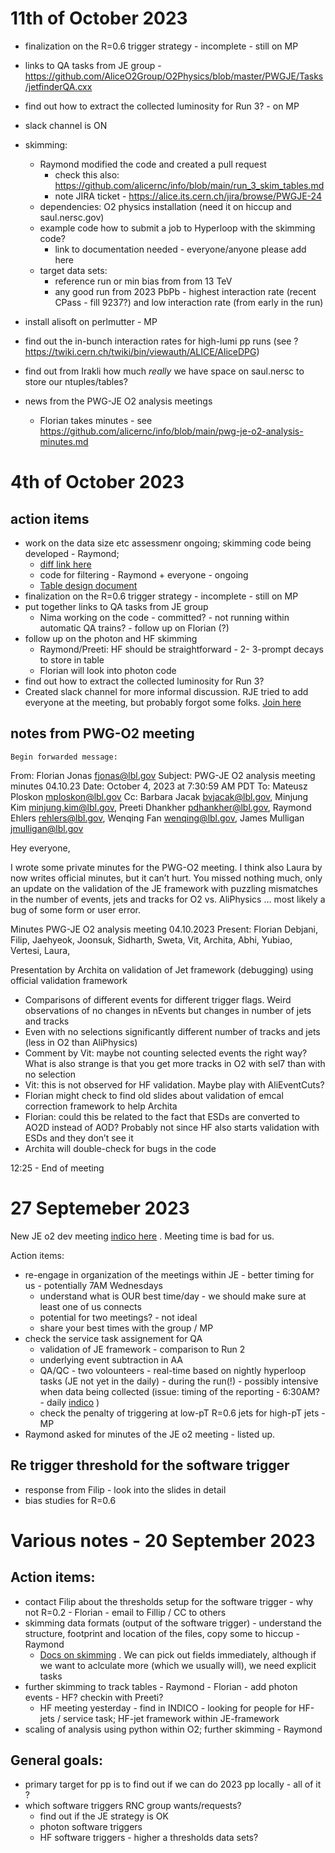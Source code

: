 # 11th of October 2023

- finalization on the R=0.6 trigger strategy - incomplete - still on MP

- links to QA tasks from JE group - https://github.com/AliceO2Group/O2Physics/blob/master/PWGJE/Tasks/jetfinderQA.cxx 

- find out how to extract the collected luminosity for Run 3? - on MP

- slack channel is ON

- skimming:
  - Raymond modified the code and created a pull request
    - check this also: https://github.com/alicernc/info/blob/main/run_3_skim_tables.md
    - note JIRA ticket - https://alice.its.cern.ch/jira/browse/PWGJE-24
  - dependencies: O2 physics installation (need it on hiccup and saul.nersc.gov)
  - example code how to submit a job to Hyperloop with the skimming code?
    - link to documentation needed - everyone/anyone please add here
  - target data sets:
    - reference run or min bias from from 13 TeV
    - any good run from 2023 PbPb - highest interaction rate (recent CPass - fill 9237?) and low interaction rate (from early in the run)

- install alisoft on perlmutter - MP

- find out the in-bunch interaction rates for high-lumi pp runs (see ? https://twiki.cern.ch/twiki/bin/viewauth/ALICE/AliceDPG)

- find out from Irakli how much *really* we have space on saul.nersc to store our ntuples/tables?

- news from the PWG-JE O2 analysis meetings
  - Florian takes minutes - see https://github.com/alicernc/info/blob/main/pwg-je-o2-analysis-minutes.md 
 
# 4th of October 2023

## action items
- work on the data size etc assessmenr ongoing; skimming code being developed - Raymond;
  - [diff link here](https://github.com/AliceO2Group/O2Physics/compare/master...raymondEhlers:O2Physics:lbl-skim)
  - code for filtering - Raymond + everyone - ongoing
  - [Table design document](run_3_skim_tables.md)
- finalization on the R=0.6 trigger strategy - incomplete - still on MP
- put together links to QA tasks from JE group
  - Nima working on the code - committed? - not running within automatic QA trains? - follow up on Florian (?)
- follow up on the photon and HF skimming
  - Raymond/Preeti: HF should be straightforward - 2- 3-prompt decays to store in table
  - Florian will look into photon code
- find out how to extract the collected luminosity for Run 3?
- Created slack channel for more informal discussion. RJE tried to add everyone at the meeting, but probably forgot some folks. [Join here](https://berkeley-heavy-ions.slack.com/archives/C060EQS4X24)

## notes from PWG-O2 meeting

```
Begin forwarded message:
```

From: Florian Jonas <fjonas@lbl.gov>
Subject: PWG-JE O2 analysis meeting minutes 04.10.23
Date: October 4, 2023 at 7:30:59 AM PDT
To: Mateusz Ploskon <mploskon@lbl.gov>
Cc: Barbara Jacak <bvjacak@lbl.gov>, Minjung Kim <minjung.kim@lbl.gov>, Preeti Dhankher <pdhankher@lbl.gov>, Raymond Ehlers <rehlers@lbl.gov>, Wenqing Fan <wenqing@lbl.gov>, James Mulligan <jmulligan@lbl.gov>

Hey everyone,

I wrote some private minutes for the PWG-O2 meeting. I think also Laura by now writes official minutes, but it can’t hurt. You missed nothing much, only an update on the validation of the JE framework with puzzling mismatches in the number of events, jets and tracks for O2 vs. AliPhysics … most likely a bug of some form or user error.

Minutes PWG-JE O2 analysis meeting 04.10.2023
Present:  Florian Debjani, Filip, Jaehyeok,  Joonsuk, Sidharth, Sweta, Vit, Archita, Abhi, Yubiao, Vertesi, Laura, 

Presentation by Archita on validation of Jet framework (debugging) using official validation framework
- Comparisons of different events for different trigger flags. Weird observations of no changes in nEvents but changes in number of jets and tracks
- Even with no selections significantly different number of tracks and jets (less in O2 than AliPhysics)
- Comment by Vit: maybe not counting selected events the right way? What is also strange is that you get more tracks in O2 with sel7 than with no selection
- Vit: this is not observed for HF validation. Maybe play with AliEventCuts?
- Florian might check to find old slides about validation of emcal correction framework to help Archita
- Florian: could this be related to the fact that ESDs are converted to AO2D instead of AOD? Probably not since HF also starts validation with ESDs and they don’t see it
- Archita will double-check for bugs in the code

12:25 - End of meeting

# 27 Septemeber 2023

New JE o2 dev meeting [indico here](https://indico.cern.ch/category/16173/) . Meeting time is bad for us.

Action items:
- re-engage in organization of the meetings within JE - better timing for us - potentially 7AM Wednesdays
    - understand what is OUR best time/day - we should make sure at least one of us connects
    - potential for two meetings? - not ideal
    - share your best times with the group / MP
- check the service task assignement for QA
    - validation of JE framework - comparison to Run 2
    - underlying event subtraction in AA
    - QA/QC - two volounteers - real-time based on nightly hyperloop tasks (JE not yet in the daily) - during the run(!) - possibly intensive when data being collected (issue: timing of the reporting - 6:30AM? - daily [indico](https://indico.cern.ch/event/1330828/) )
    - check the penalty of triggering at low-pT R=0.6 jets for high-pT jets - MP
- Raymond asked for minutes of the JE o2 meeting - listed up.

## Re trigger threshold for the software trigger
- response from Filip - look into the slides in detail
- bias studies for R=0.6



# Various notes - 20 September 2023

## Action items:
- contact Filip about the thresholds setup for the software trigger - why not R=0.2 - Florian - email to Fillip / CC to others
- skimming data formats (output of the software trigger) - understand the structure, footprint and location of the files, copy some to hiccup - Raymond
  - [Docs on skimming](https://aliceo2group.github.io/analysis-framework/docs/basics-usage/SavingTablesToFile.html?highlight=skim) . We can pick out fields immediately, although if we want to aclculate more (which we usually will), we need explicit tasks
- further skimming to track tables - Raymond - Florian - add photon events - HF? checkin with Preeti?
    - HF meeting yesterday - find in INDICO - looking for people for HF-jets / service task; HF-jet framework within JE-framework
- scaling of analysis using python within O2; further skimming - Raymond

## General goals:
- primary target for pp is to find out if we can do 2023 pp locally - all of it ?
- which software triggers RNC group wants/requests?
  - find out if the JE strategy is OK
  - photon software triggers
  - HF software triggers - higher a thresholds data sets?

